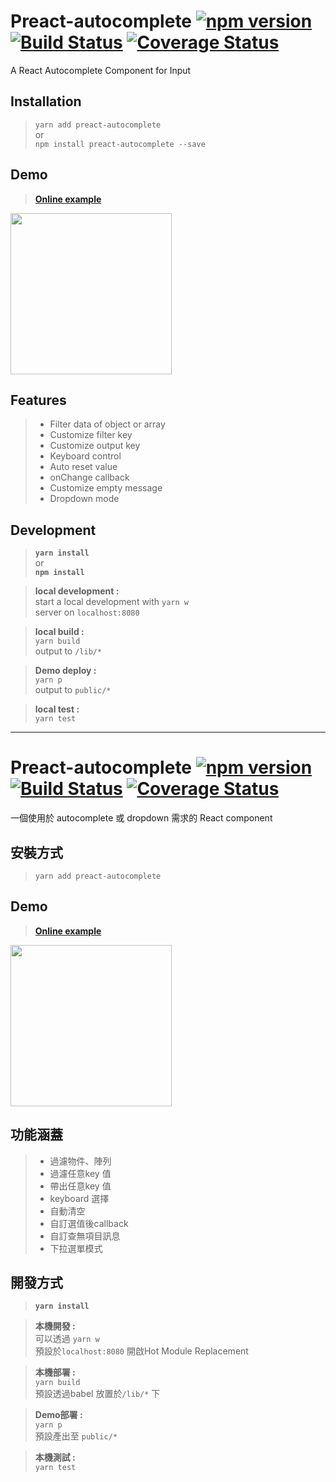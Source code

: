 # Preact-autocomplete [![npm version](https://img.shields.io/npm/v/preact-autocomplete.svg?style=flat-square)](https://www.npmjs.com/package/preact-autocomplete) [![Build Status](https://travis-ci.org/jimmy1217/React-AutoComplete.svg?branch=master)](https://travis-ci.org/jimmy1217/React-AutoComplete) [![Coverage Status](https://coveralls.io/repos/github/jimmy1217/React-AutoComplete/badge.svg?branch=master)](https://coveralls.io/github/jimmy1217/React-AutoComplete?branch=master)
A React Autocomplete Component for Input



## Installation 


>```yarn add preact-autocomplete```<br/>
>or<br/>
>```npm install preact-autocomplete --save```<br/>


## Demo 
>**[Online example](https://jimmy1217.github.io/React-AutoComplete/)**

<img src="https://giant.gfycat.com/DapperTenderHogget.gif" width="258" >


## Features 
>- Filter data of object or array 
>- Customize filter key
>- Customize output key
>- Keyboard control
>- Auto reset value 
>- onChange callback
>- Customize empty message
>- Dropdown mode



## Development
>**```yarn install```**<br/>
>or<br/>
>**```npm install```**<br/>

>**local development :**  
>start a local development with ```yarn w```<br/>
>server on ```localhost:8080```

>**local build :**  
>```yarn build```<br/>
>output to ```/lib/*```

>**Demo deploy :**  
>```yarn p```<br/>
>output to ```public/*```

>**local test :**  
>```yarn test```<br/>

---
# Preact-autocomplete [![npm version](https://img.shields.io/npm/v/preact-autocomplete.svg?style=flat-square)](https://www.npmjs.com/package/preact-autocomplete) [![Build Status](https://travis-ci.org/jimmy1217/React-AutoComplete.svg?branch=master)](https://travis-ci.org/jimmy1217/React-AutoComplete) [![Coverage Status](https://coveralls.io/repos/github/jimmy1217/React-AutoComplete/badge.svg?branch=master)](https://coveralls.io/github/jimmy1217/React-AutoComplete?branch=master)
一個使用於 autocomplete 或 dropdown 需求的 React component



## 安裝方式


>```yarn add preact-autocomplete```


## Demo 
>**[Online example](https://jimmy1217.github.io/React-AutoComplete/)**

<img src="https://giant.gfycat.com/DapperTenderHogget.gif" width="258" >


## 功能涵蓋
>- 過濾物件、陣列
>- 過濾任意key 值
>- 帶出任意key 值
>- keyboard 選擇
>- 自動清空 
>- 自訂選值後callback
>- 自訂查無項目訊息
>- 下拉選單模式



## 開發方式
>**```yarn install```**<br/>

>**本機開發 :**  
>可以透過 ```yarn w```<br/>
>預設於```localhost:8080``` 開啟Hot Module Replacement

>**本機部署 :**  
>```yarn build```<br/>
>預設透過babel 放置於```/lib/*``` 下

>**Demo部署 :**  
>```yarn p```<br/>
>預設產出至 ```public/*```

>**本機測試 :**  
>```yarn test```<br/>
